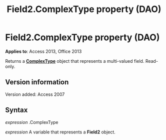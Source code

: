 ﻿---
title: Field2.ComplexType property (DAO)
TOCTitle: ComplexType Property
ms:assetid: 9b4ebabf-22de-0ab8-73ea-10c496eedf97
ms:mtpsurl: https://msdn.microsoft.com/library/Ff198034(v=office.15)
ms:contentKeyID: 48546568
ms.date: 09/18/2015
mtps_version: v=office.15
f1_keywords:
- dao360.chm1101189
f1_categories:
- Office.Version=v15
---

# Field2.ComplexType property (DAO)


**Applies to**: Access 2013, Office 2013

Returns a **[ComplexType](complextype-object-dao.md)** object that represents a multi-valued field. Read-only.

## Version information

Version added: Access 2007

## Syntax

*expression* .ComplexType

*expression* A variable that represents a **Field2** object.

